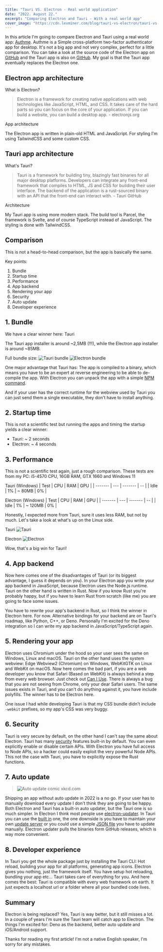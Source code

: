 ```yaml
---
title: "Tauri VS. Electron - Real world application"
date: "2022. August 22."
excerpt: "Comparing Electron and Tauri - With a real world app"
cover_image: "https://cdn.levminer.com/blog/tauri-vs-electron/tauri-vs-electron.png"
---
```


In this article I'm going to compare Electron and Tauri using a real world app: [Authme](https://authme.levminer.com). Authme is a Simple cross-platform two-factor authenticator app for desktop. It's not a big app and not very complex, perfect for a little comparison. You can take a look at the source code of the Electron app on [GitHub](https://github.com/Levminer/authme) and the Tauri app is also on [GitHub](https://github.com/Levminer/authme-v4). My goal is that the Tauri app eventually replaces the Electron one.

## Electron app architecture

What is Electron?

> Electron is a framework for creating native applications with web technologies like JavaScript, HTML, and CSS. It takes care of the hard parts so you can focus on the core of your application. If you can build a website, you can build a desktop app. - electronjs.org

App architecture

The Electron app is written in plain-old HTML and JavaScript. For styling I'm using TailwindCSS and some custom CSS.

## Tauri app architecture

What's Tauri?

> Tauri is a framework for building tiny, blazingly fast binaries for all major desktop platforms. Developers can integrate any front-end framework that compiles to HTML, JS and CSS for building their user interface. The backend of the application is a rust-sourced binary with an API that the front-end can interact with. - Tauri GitHub

Architecture

My Tauri app is using more modern stack. The build tool is Parcel, the framework is Svelte, and of course TypeScript instead of JavaScript. The styling is done with TailwindCSS.

## Comparison

This is not a head-to-head comparison, but the app is basically the same.

Key points:

1. Bundle
2. Startup time
3. Performance
4. App backend
5. Rendering your app
6. Security
7. Auto update
8. Developer experience

## 1. Bundle

We have a clear winner here: Tauri

The Tauri app installer is around ~2,5MB (!!!), while the Electron app installer is around ~85MB.

Full bundle size:
![Tauri bundle](https://cdn.levminer.com/blog/tauri-vs-electron/tauri-bundle.png)
![Electron bundle](https://cdn.levminer.com/blog/tauri-vs-electron/electron-bundle.png)

One major advantage that Tauri has: The app is compiled to a binary, which means you have to be an expert at reverse engineering to be able to de-compile the app. With Electron you can unpack the app with a simple [NPM command](https://medium.com/how-to-electron/how-to-get-source-code-of-any-electron-application-cbb5c7726c37).

And if your user has the correct runtime for the webview used by Tauri you can just send them a single executable, they don't have to install anything.

## 2. Startup time

This is not a scientific test but running the apps and timing the startup yields a clear winner:

-   Tauri: ~ 2 seconds
-   Electron: ~ 4 seconds

## 3. Performance

This is not a scientific test again, just a rough comparison. These tests are from my PC: i5-4570 CPU, 16GB RAM, GTX 1660 and Windows 11

Tauri (Windows)
| Test | CPU | RAM | GPU |
| ------- | --- | ------- | -- |
| Idle | 1% | ~ 80MB | 0% |

Electron (Windows)
| Test | CPU | RAM | GPU |
| ------- | --- | ------- | -- |
| Idle | 1% | ~ 120MB | 0% |

Honestly, I expected more from Tauri, sure it uses less RAM, but not by much. Let's take a look at what's up on the Linux side.

Tauri
![Tauri](https://cdn.levminer.com/blog/tauri-vs-electron/tauri-linux.png)

Electron
![Electron](https://cdn.levminer.com/blog/tauri-vs-electron/electron-linux.png)

Wow, that's a big win for Tauri!

## 4. App backend

Now here comes one of the disadvantages of Tauri (or its biggest advantage, I guess it depends on you). In your Electron app you write your app backend in JavaScript, because Electron uses the Node.js runtime. Tauri on the other hand is written in Rust. Now if you know Rust you're probably happy, but if you have to learn Rust from scratch (like me) you are going to face some issues.

You have to rewrite your app's backend in Rust, so I think the winner in Electron here. For now. Alternative bindings for your backend are on Tauri's roadmap, like Python, C++, or Deno. Personally I'm excited for the Deno integration so I can write my app backend in JavaScript/TypeScript again.

## 5. Rendering your app

Electron uses Chromium under the hood so your user sees the same on Windows, Linux and macOS. Tauri on the other hand uses the system webview: Edge Webview2 (Chromium) on Windows, WebKitGTK on Linux and WebKit on macOS. Now here comes the bad part, if you are a web developer you know that Safari (Based on WebKit) is always behind a step from every web browser. Just check out [Can I Use](https://caniuse.com/). There is always a bug that you are not seeing from Chrome, only your dear Safari users. The same issues exists in Tauri, and you can't do anything against it, you have include polyfills. The winner has to be Electron here.

One issue I had while developing Tauri is that my CSS bundle didn't include `-webkit` prefixes, so my app's CSS was very buggy.

## 6. Security

Tauri is very secure by default, on the other hand I can't say the same about Electron. Tauri has many [security](https://tauri.app/about/security) features built-in by default. You can even explicitly enable or disable certain APIs. With Electron you have full access to Node APIs, so a hacker could easily exploit the very powerful Node APIs. This not the case with Tauri, you have to explicitly expose the Rust functions.

## 7. Auto update

> ![Auto update comic](https://imgs.xkcd.com/comics/update.png) xkcd.com

Shipping an app without auto update in 2022 is a no go. If your user has to manually download every update I don't think they are going to be happy.
Both Electron and Tauri has a built-in auto updater, but the Tauri one is so much simpler. In Electron I think most people use [electron-updater](https://www.npmjs.com/package/electron-updater). In Tauri you can use the [built in](https://tauri.app/v1/guides/distribution/updater) one, the one downside is you have to maintain your own [update server](https://github.com/KilleenCode/tauri-update-cloudflare) or you could use a simple [JSON file](https://tauri.app/v1/guides/distribution/updater#update-file-json-format) you have to update manually. Electron updater pulls the binaries form GitHub releases, which is way more convenient.

## 8. Developer experience

In Tauri you get the whole package just by installing the Tauri CLI: Hot reload, building your app for all platforms, generating app icons. Electron gives you nothing, just the framework itself. You have setup hot reloading, bundling your app etc... Tauri takes care of everything for you. And here comes the best: Tauri is compatible with every web framework on earth. It just expects a localhost url or a folder where all your bundled code lives.

## Summary

Electron is being replaced? Yes, Tauri is way better, but it still misses a lot. In a couple of years I'm sure the Tauri team will catch app to Electron. The things I'm excited for: Deno as the backend, better auto update and iOS/Android support.

Thanks for reading my first article! I'm not a native English speaker, I'm sorry for any mistakes.
